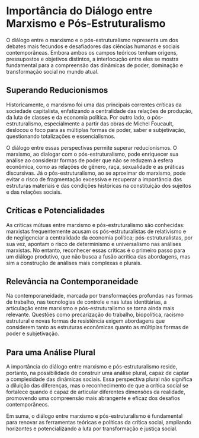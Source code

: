 # Importância do Diálogo entre Marxismo e Pós-Estruturalismo

O diálogo entre o marxismo e o pós-estruturalismo representa um dos debates mais fecundos e desafiadores das ciências humanas e sociais contemporâneas. Embora ambos os campos teóricos tenham origens, pressupostos e objetivos distintos, a interlocução entre eles se mostra fundamental para a compreensão das dinâmicas de poder, dominação e transformação social no mundo atual.

## Superando Reducionismos

Historicamente, o marxismo foi uma das principais correntes críticas da sociedade capitalista, enfatizando a centralidade das relações de produção, da luta de classes e da economia política. Por outro lado, o pós-estruturalismo, especialmente a partir das obras de Michel Foucault, deslocou o foco para as múltiplas formas de poder, saber e subjetivação, questionando totalizações e essencialismos.

O diálogo entre essas perspectivas permite superar reducionismos. O marxismo, ao dialogar com o pós-estruturalismo, pode enriquecer sua análise ao considerar formas de poder que não se reduzem à esfera econômica, como as relações de gênero, raça, sexualidade e as práticas discursivas. Já o pós-estruturalismo, ao se aproximar do marxismo, pode evitar o risco de fragmentação excessiva e recuperar a importância das estruturas materiais e das condições históricas na constituição dos sujeitos e das relações sociais.

## Críticas e Potencialidades

As críticas mútuas entre marxismo e pós-estruturalismo são conhecidas: marxistas frequentemente acusam os pós-estruturalistas de relativismo e de negligenciar a centralidade da economia política; pós-estruturalistas, por sua vez, apontam o risco de determinismo e universalismo nas análises marxistas. No entanto, reconhecer essas críticas é o primeiro passo para um diálogo produtivo, que não busca a fusão acrítica das abordagens, mas sim a construção de análises mais complexas e plurais.

## Relevância na Contemporaneidade

Na contemporaneidade, marcada por transformações profundas nas formas de trabalho, nas tecnologias de controle e nas lutas identitárias, a articulação entre marxismo e pós-estruturalismo se torna ainda mais relevante. Questões como precarização do trabalho, biopolítica, racismo estrutural e novas formas de resistência exigem abordagens que considerem tanto as estruturas econômicas quanto as múltiplas formas de poder e subjetivação.

## Para uma Análise Plural

A importância do diálogo entre marxismo e pós-estruturalismo reside, portanto, na possibilidade de construir uma análise plural, capaz de captar a complexidade das dinâmicas sociais. Essa perspectiva plural não significa a diluição das diferenças, mas o reconhecimento de que a crítica social se fortalece quando é capaz de articular diferentes dimensões da realidade, promovendo uma compreensão mais abrangente e eficaz dos desafios contemporâneos.

Em suma, o diálogo entre marxismo e pós-estruturalismo é fundamental para renovar as ferramentas teóricas e políticas da crítica social, ampliando horizontes e potencializando a luta por transformação e justiça social.